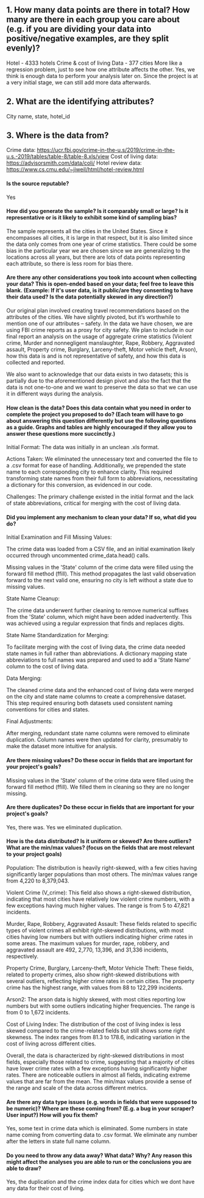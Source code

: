 ## 1. How many data points are there in total? How many are there in each group you care about (e.g. if you are dividing your data into positive/negative examples, are they split evenly)? 
Hotel - 4333 hotels
Crime & cost of living Data - 377 cities
More like a regression problem, just to see how one attribute affects the other. Yes, we think is enough data to perform your analysis later on. Since the project is at a very initial stage, we can still add more data afterwards.

## 2. What are the identifying attributes?
City name, state, hotel_id

## 3. Where is the data from?
Crime data: https://ucr.fbi.gov/crime-in-the-u.s/2019/crime-in-the-u.s.-2019/tables/table-8/table-8.xls/view 
Cost of living data: https://advisorsmith.com/data/coli/
Hotel review data: https://www.cs.cmu.edu/~jiweil/html/hotel-review.html 

#### Is the source reputable? 
Yes
#### How did you generate the sample? Is it comparably small or large? Is it representative or is it likely to exhibit some kind of sampling bias?
The sample represents all the cities in the United States. Since it encompasses all cities, it is large in that respect, but it is also limited since the data only comes from one year of crime statistics. There could be some bias in the particular year we are chosen since we are generalizing to the locations across all years, but there are lots of data points representing each attribute, so there is less room for bias there.

#### Are there any other considerations you took into account when collecting your data? This is open-ended based on your data; feel free to leave this blank. (Example: If it's user data, is it public/are they consenting to have their data used? Is the data potentially skewed in any direction?)
Our original plan involved creating travel recommendations based on the attributes of the cities. We have slightly pivoted, but it’s worthwhile to mention one of our attributes – safety. In the data we have chosen, we are using FBI crime reports as a proxy for city safety. We plan to include in our final report an analysis on the usage of aggregate crime statistics (Violent crime, Murder and nonnegligent manslaughter, Rape, Robbery, Aggravated assault, Property crime, Burglary, Larceny-theft, Motor vehicle theft, Arson), how this data is and is not representative of safety, and how this data is collected and reported.

We also want to acknowledge that our data exists in two datasets; this is partially due to the aforementioned design pivot and also the fact that the data is not one-to-one and we want to preserve the data so that we can use it in different ways during the analysis.


#### How clean is the data? Does this data contain what you need in order to complete the project you proposed to do? (Each team will have to go about answering this question differently but use the following questions as a guide. Graphs and tables are highly encouraged if they allow you to answer these questions more succinctly.)

Initial Format: The data was initially in an unclean .xls format.

Actions Taken: We eliminated the unnecessary text and converted the file to a .csv format for ease of handling. Additionally, we prepended the state name to each corresponding city to enhance clarity. This required transforming state names from their full form to abbreviations, necessitating a dictionary for this conversion, as evidenced in our code.

Challenges: The primary challenge existed in the initial format and the lack of state abbreviations, critical for merging with the cost of living data.

#### Did you implement any mechanism to clean your data? If so, what did you do? 

Initial Examination and Fill Missing Values:

The crime data was loaded from a CSV file, and an initial examination likely occurred through uncommented crime_data.head() calls.

Missing values in the 'State' column of the crime data were filled using the forward fill method (ffill). This method propagates the last valid observation forward to the next valid one, ensuring no city is left without a state due to missing values.

State Name Cleanup:

The crime data underwent further cleaning to remove numerical suffixes from the 'State' column, which might have been added inadvertently. This was achieved using a regular expression that finds and replaces digits.

State Name Standardization for Merging:

To facilitate merging with the cost of living data, the crime data needed state names in full rather than abbreviations. A dictionary mapping state abbreviations to full names was prepared and used to add a 'State Name' column to the cost of living data.

Data Merging:

The cleaned crime data and the enhanced cost of living data were merged on the city and state name columns to create a comprehensive dataset. This step required ensuring both datasets used consistent naming conventions for cities and states.

Final Adjustments:

After merging, redundant state name columns were removed to eliminate duplication.
Column names were then updated for clarity, presumably to make the dataset more intuitive for analysis.

#### Are there missing values? Do these occur in fields that are important for your project's goals? 
Missing values in the 'State' column of the crime data were filled using the forward fill method (ffill). We filled them in cleaning so they are no longer missing. 
#### Are there duplicates? Do these occur in fields that are important for your project's goals?
Yes, there was. Yes we eliminated duplication.
#### How is the data distributed? Is it uniform or skewed? Are there outliers? What are the min/max values? (focus on the fields that are most relevant to your project goals)

Population: The distribution is heavily right-skewed, with a few cities having significantly larger populations than most others. The min/max values range from 4,220 to 8,379,043.

Violent Crime (V_crime): This field also shows a right-skewed distribution, indicating that most cities have relatively low violent crime numbers, with a few exceptions having much higher values. The range is from 5 to 47,821 incidents.

Murder, Rape, Robbery, Aggravated Assault: These fields related to specific types of violent crimes all exhibit right-skewed distributions, with most cities having low numbers but with outliers indicating higher crime rates in some areas. The maximum values for murder, rape, robbery, and aggravated assault are 492, 2,770, 13,396, and 31,336 incidents, respectively.

Property Crime, Burglary, Larceny-theft, Motor Vehicle Theft: These fields, related to property crimes, also show right-skewed distributions with several outliers, reflecting higher crime rates in certain cities. The property crime has the highest range, with values from 88 to 122,299 incidents.

Arson2: The arson data is highly skewed, with most cities reporting low numbers but with some outliers indicating higher frequencies. The range is from 0 to 1,672 incidents.

Cost of Living Index: The distribution of the cost of living index is less skewed compared to the crime-related fields but still shows some right skewness. The index ranges from 81.3 to 178.6, indicating variation in the cost of living across different cities.

Overall, the data is characterized by right-skewed distributions in most fields, especially those related to crime, suggesting that a majority of cities have lower crime rates with a few exceptions having significantly higher rates. There are noticeable outliers in almost all fields, indicating extreme values that are far from the mean. The min/max values provide a sense of the range and scale of the data across different metrics.

#### Are there any data type issues (e.g. words in fields that were supposed to be numeric)? Where are these coming from? (E.g. a bug in your scraper? User input?) How will you fix them? 
Yes, some text in crime data which is eliminated. Some numbers in state name coming from converting data to .csv format. We eliminate any number after the letters in state full name column.
#### Do you need to throw any data away? What data? Why? Any reason this might affect the analyses you are able to run or the conclusions you are able to draw? 
Yes, the duplication and the crime index data for cities which we dont have any data for their cost of living.

